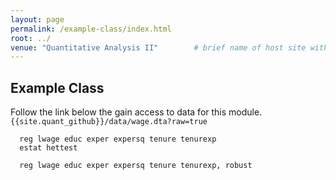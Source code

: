 ```yaml
---
layout: page
permalink: /example-class/index.html
root: ../
venue: "Quantitative Analysis II"        # brief name of host site without address 
---
```


## Example Class
Follow the link below the gain access to data for this module.
`{{site.quant_github}}/data/wage.dta?raw=true`

```
  reg lwage educ exper expersq tenure tenurexp
  estat hettest
  
  reg lwage educ exper expersq tenure tenurexp, robust
```
